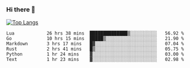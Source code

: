 ### Hi there 👋

<!--
**3Xpl0it3r/3Xpl0it3r** is a ✨ _special_ ✨ repository because its `README.md` (this file) appears on your GitHub profile.

Here are some ideas to get you started:

- 🔭 I’m currently working on ...
- 🌱 I’m currently learning ...
- 👯 I’m looking to collaborate on ...
- 🤔 I’m looking for help with ...
- 💬 Ask me about ...
- 📫 How to reach me: ...
- 😄 Pronouns: ...
- ⚡ Fun fact: ...
-->


[![Top Langs](https://github-readme-stats.vercel.app/api/top-langs/?username=3Xpl0it3r&layout=compact)](https://github.com/3Xpl0it3r/3Xpl0it3r)

<!--START_SECTION:waka-->

```text
Lua            26 hrs 38 mins  ██████████████▒░░░░░░░░░░   56.92 %
Go             10 hrs 15 mins  █████▒░░░░░░░░░░░░░░░░░░░   21.90 %
Markdown       3 hrs 17 mins   █▓░░░░░░░░░░░░░░░░░░░░░░░   07.04 %
Rust           2 hrs 41 mins   █▒░░░░░░░░░░░░░░░░░░░░░░░   05.75 %
Python         1 hr 24 mins    ▓░░░░░░░░░░░░░░░░░░░░░░░░   03.00 %
Text           1 hr 23 mins    ▓░░░░░░░░░░░░░░░░░░░░░░░░   02.98 %
```

<!--END_SECTION:waka-->
